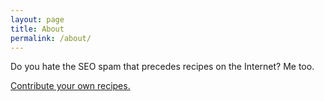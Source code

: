 ```yaml
---
layout: page
title: About
permalink: /about/
---
```


Do you hate the SEO spam that precedes recipes on the Internet?
Me too.

[Contribute your own recipes.](https://github.com/ThomasMatlak/recipes)

